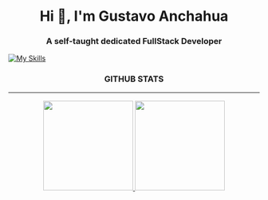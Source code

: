 <h1 align="center">Hi 👋, I'm Gustavo Anchahua</h1>
<h3 align="center">A self-taught dedicated FullStack Developer </h3>


[![My Skills](https://skillicons.dev/icons?i=js,html,css,react,vue,nodejs,php,laravel,postman,figma,git,github,gitlab,jquery,mysql&perline=10)](https://skillicons.dev)

<h3 align="center">GITHUB STATS<hr/></h3>

<p align="center">
<a href="https://github.com/TheShiny25">
  <img height="180em" src="https://github-readme-stats.vercel.app/api?username=TheShiny25&theme=dracula&show_icons=true"/>
  <img height="180em" src="https://github-readme-stats-eight-theta.vercel.app/api/top-langs/?username=TheShiny25&layout=compact&langs_count=8&theme=dracula"/>
</a>
</p>

